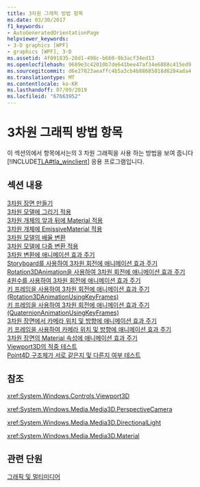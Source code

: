 ```yaml
---
title: 3차원 그래픽 방법 항목
ms.date: 03/30/2017
f1_keywords:
- AutoGeneratedOrientationPage
helpviewer_keywords:
- 3-D graphics [WPF]
- graphics [WPF], 3-D
ms.assetid: 4f091835-28d1-498c-b660-9b3acf34ed13
ms.openlocfilehash: 9689e3c42010b7de641bee47af34e6888c415ed9
ms.sourcegitcommit: d6e27023aeaffc4b5a3cb4b88685018d6284ada4
ms.translationtype: MT
ms.contentlocale: ko-KR
ms.lasthandoff: 07/09/2019
ms.locfileid: "67663952"
---
```

# <a name="3-d-graphics-how-to-topics"></a>3차원 그래픽 방법 항목
이 섹션의에서 항목에서는의 3 차원 그래픽을 사용 하는 방법을 보여 줍니다 [!INCLUDE[TLA#tla_winclient](../../../../includes/tlasharptla-winclient-md.md)] 응용 프로그램입니다.  
  
## <a name="in-this-section"></a>섹션 내용  
 [3차원 장면 만들기](how-to-create-a-3-d-scene.md)  
 [3차원 모델에 그리기 적용](how-to-apply-a-drawing-to-a-3-d-model.md)  
 [3차원 개체의 앞과 뒤에 Material 적용](how-to-apply-material-to-the-front-and-back-of-a-3-d-object.md)  
 [3차원 개체에 EmissiveMaterial 적용](how-to-apply-emissive-material-to-a-3-d-object.md)  
 [3차원 모델의 배율 변환](how-to-transform-the-scale-of-a-3-d-model.md)  
 [3차원 모델에 다중 변환 적용](how-to-apply-multiple-transformations-to-a-3-d-model.md)  
 [3차원 변환에 애니메이션 효과 주기](how-to-animate-3-d-translations.md)  
 [Storyboard를 사용하여 3차원 회전에 애니메이션 효과 주기](how-to-animate-a-3-d-rotation-using-storyboards.md)  
 [Rotation3DAnimation을 사용하여 3차원 회전에 애니메이션 효과 주기](how-to-animate-a-3-d-rotation-using-rotation3danimation.md)  
 [4원수를 사용하여 3차원 회전에 애니메이션 효과 주기](how-to-animate-a-3-d-rotation-using-quaternions.md)  
 [키 프레임을 사용하여 3차원 회전에 애니메이션 효과 주기(Rotation3DAnimationUsingKeyFrames)](how-to-animate-a-3-d-rotation-using-key-frames.md)  
 [키 프레임을 사용하여 3차원 회전에 애니메이션 효과 주기(QuaternionAnimationUsingKeyFrames)](animate-a-3-d-rotation-quaternionanimationusingkeyframes.md)  
 [3차원 장면에서 카메라 위치 및 방향에 애니메이션 효과 주기](how-to-animate-camera-position-and-direction-in-a-3d-scene.md)  
 [키 프레임을 사용하여 카메라 위치 및 방향에 애니메이션 효과 주기](how-to-animate-camera-position-and-direction-using-key-frames.md)  
 [3차원 장면의 Material 속성에 애니메이션 효과 주기](how-to-animate-material-properties-in-a-3-d-scene.md)  
 [Viewport3D의 적중 테스트](how-to-hit-test-in-a-viewport3d.md)  
 [Point4D 구조체가 서로 같은지 및 다른지 여부 테스트](how-to-test-point4d-structures-for-equality-and-inequality.md)  
  
## <a name="reference"></a>참조  
 <xref:System.Windows.Controls.Viewport3D>  
  
 <xref:System.Windows.Media.Media3D.PerspectiveCamera>  
  
 <xref:System.Windows.Media.Media3D.DirectionalLight>  
  
 <xref:System.Windows.Media.Media3D.Material>  
  
## <a name="related-sections"></a>관련 단원  
 [그래픽 및 멀티미디어](index.md)
